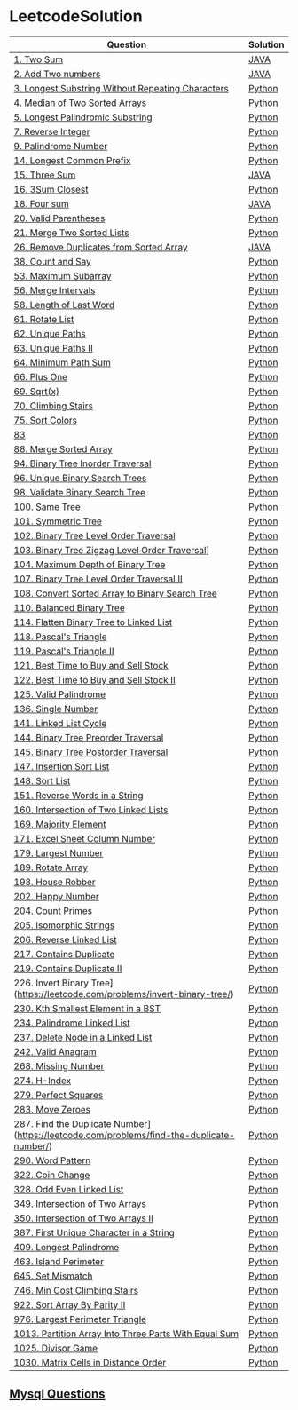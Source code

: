 # LeetcodeSolution
|Question|Solution|
| ------ | ------ |
|[1. Two Sum](https://leetcode.com/problems/two-sum/)|[JAVA](https://github.com/YoungXueya/LeetcodeSolution/blob/master/src/TwoSum.java)|
|[2. Add Two numbers](https://leetcode.com/problems/add-two-numbers/)|[JAVA](https://github.com/YoungXueya/LeetcodeSolution/blob/master/src/2.%20Add%20two%20numbers)|
|[3. Longest Substring Without Repeating Characters](https://leetcode.com/problems/longest-substring-without-repeating-characters/)|[Python](https://github.com/YoungXueya/LeetcodeSolution/blob/master/src/3.%20Longest%20Substring%20Without%20Repeating%20Characters)|
|[4. Median of Two Sorted Arrays](https://leetcode.com/problems/median-of-two-sorted-arrays/)|[Python](https://github.com/YoungXueya/LeetcodeSolution/blob/master/src/4.%20Median%20of%20Two%20Sorted%20Arrays.py)|
|[5. Longest Palindromic Substring](https://leetcode.com/problems/longest-palindromic-substring/)|[Python](https://github.com/YoungXueya/LeetcodeSolution/blob/master/src/5.%20Longest%20Palindromic%20Substring.py)|
|[7. Reverse Integer](https://leetcode.com/problems/reverse-integer/)|[Python](https://github.com/YoungXueya/LeetcodeSolution/blob/master/src/7.%20Reverse%20Integer)|
|[9. Palindrome Number](https://leetcode.com/problems/palindrome-number/)|[Python](https://github.com/YoungXueya/LeetcodeSolution/blob/master/src/9.%20Palindrome%20Number.py)|
|[14. Longest Common Prefix](https://leetcode.com/problems/longest-common-prefix/)|[Python](https://github.com/YoungXueya/LeetcodeSolution/blob/master/src/14.%20Longest%20Common%20Prefix.py)|
|[15. Three Sum](https://leetcode.com/problems/3sum/)|[JAVA](https://github.com/YoungXueya/LeetcodeSolution/blob/master/src/ThreeSum.java)|
|[16. 3Sum Closest](https://leetcode.com/problems/3sum-closest/)|[Python](https://github.com/YoungXueya/LeetcodeSolution/blob/master/src/16.%203Sum%20Closest.py)|
|[18. Four sum](https://leetcode.com/problems/4sum/)|[JAVA](https://github.com/YoungXueya/LeetcodeSolution/blob/master/src/TwoSum.java)|
|[20. Valid Parentheses](https://leetcode.com/problems/valid-parentheses/)|[Python](https://github.com/YoungXueya/LeetcodeSolution/blob/master/src/20.%20Valid%20Parentheses.py)|
|[21. Merge Two Sorted Lists](https://leetcode.com/problems/merge-two-sorted-lists/)|[Python](https://github.com/YoungXueya/LeetcodeSolution/blob/master/src/21.%20Merge%20Two%20Sorted%20Lists)|
|[26. Remove Duplicates from Sorted Array](https://leetcode.com/problems/remove-duplicates-from-sorted-array/)|[JAVA](https://github.com/YoungXueya/LeetcodeSolution/blob/master/src/RemoveDuplicatesfromSortedArray.java)|
|[38. Count and Say](https://leetcode.com/problems/count-and-say/)|[Python](https://github.com/YoungXueya/LeetcodeSolution/blob/master/src/38.%20Count%20and%20Say.py)|
|[53. Maximum Subarray](https://leetcode.com/problems/maximum-subarray/)|[Python](https://github.com/YoungXueya/LeetcodeSolution/blob/master/src/53.%20Maximum%20Subarray.py)|
|[56. Merge Intervals](https://leetcode.com/problems/merge-intervals/)|[Python](https://github.com/YoungXueya/LeetcodeSolution/blob/master/src/56.%20Merge%20Intervals)|
|[58. Length of Last Word](https://leetcode.com/problems/length-of-last-word/)|[Python](https://github.com/YoungXueya/LeetcodeSolution/blob/master/src/58.%20Length%20of%20Last%20Word.py)|
|[61. Rotate List](https://leetcode.com/problems/rotate-list/)|[Python](https://github.com/YoungXueya/LeetcodeSolution/blob/master/src/61.%20Rotate%20List.py)|
|[62. Unique Paths](https://leetcode.com/problems/unique-paths/)|[Python](https://github.com/YoungXueya/LeetcodeSolution/blob/master/src/62.%20Unique%20Paths.py)|
|[63. Unique Paths II](https://leetcode.com/problems/unique-paths-ii/)|[Python](https://github.com/YoungXueya/LeetcodeSolution/blob/master/src/63.%20Unique%20Paths%20II.py)|
|[64. Minimum Path Sum](https://leetcode.com/problems/minimum-path-sum/)|[Python](https://github.com/YoungXueya/LeetcodeSolution/blob/master/src/64.%20Minimum%20Path%20Sum.py)|
|[66. Plus One](https://leetcode.com/problems/plus-one/)|[Python](https://github.com/YoungXueya/LeetcodeSolution/blob/master/src/66.%20Plus%20One.py)|
|[69. Sqrt(x)](https://leetcode.com/problems/sqrtx/)|[Python](https://github.com/YoungXueya/LeetcodeSolution/blob/master/src/69.%20Sqrt(x).py)|
|[70. Climbing Stairs](https://leetcode.com/problems/climbing-stairs/)|[Python](https://github.com/YoungXueya/LeetcodeSolution/blob/master/src/70.%20Climbing%20Stairs.py)|
|[75. Sort Colors](https://leetcode.com/problems/sort-colors/)|[Python](https://github.com/YoungXueya/LeetcodeSolution/blob/master/src/75.%20Sort%20Colors)|
|[83](https://leetcode.com/problems/remove-duplicates-from-sorted-list/)|[Python](https://github.com/YoungXueya/LeetcodeSolution/blob/master/src/83.%20Remove%20Duplicates%20from%20Sorted%20List.py)|
|[88. Merge Sorted Array](https://leetcode.com/problems/merge-sorted-array/)|[Python](https://leetcode.com/problems/merge-sorted-array/)|
|[94. Binary Tree Inorder Traversal](https://leetcode.com/problems/binary-tree-inorder-traversal/)|[Python](https://github.com/YoungXueya/LeetcodeSolution/blob/master/src/94.%20Binary%20Tree%20Inorder%20Traversal.py)|
|[96. Unique Binary Search Trees](https://leetcode.com/problems/unique-binary-search-trees/)|[Python](https://github.com/YoungXueya/LeetcodeSolution/blob/master/src/96.%20Unique%20Binary%20Search%20Trees.py)|
|[98. Validate Binary Search Tree](https://leetcode.com/problems/validate-binary-search-tree/)|[Python](https://github.com/YoungXueya/LeetcodeSolution/blob/master/src/98.%20Validate%20Binary%20Search%20Tree.py)|
|[100. Same Tree](https://leetcode.com/problems/same-tree/)|[Python](https://github.com/YoungXueya/LeetcodeSolution/blob/master/src/100.%20Same%20Tree.py)|
|[101. Symmetric Tree](https://leetcode.com/problems/symmetric-tree/)|[Python](https://github.com/YoungXueya/LeetcodeSolution/blob/master/src/101.%20Symmetric%20Tree.py)|
|[102. Binary Tree Level Order Traversal](https://leetcode.com/problems/binary-tree-level-order-traversal/)|[Python](https://github.com/YoungXueya/LeetcodeSolution/blob/master/src/102.%20Binary%20Tree%20Level%20Order%20Traversal.py)|
|[103. Binary Tree Zigzag Level Order Traversal](https://leetcode.com/problems/binary-tree-zigzag-level-order-traversal/)]|[Python](https://github.com/YoungXueya/LeetcodeSolution/blob/master/src/103.%20Binary%20Tree%20Zigzag%20Level%20Order%20Traversal.py)|
|[104. Maximum Depth of Binary Tree](https://leetcode.com/problems/maximum-depth-of-binary-tree/)|[Python](https://github.com/YoungXueya/LeetcodeSolution/blob/master/src/104.%20Maximum%20Depth%20of%20Binary%20Tree.py)|
|[107. Binary Tree Level Order Traversal II](https://leetcode.com/problems/binary-tree-level-order-traversal-ii/)|[Python](https://github.com/YoungXueya/LeetcodeSolution/blob/master/src/107.%20Binary%20Tree%20Level%20Order%20Traversal%20II.py)|
|[108. Convert Sorted Array to Binary Search Tree](https://leetcode.com/problems/convert-sorted-array-to-binary-search-tree/)|[Python](https://github.com/YoungXueya/LeetcodeSolution/blob/master/src/108.%20Convert%20Sorted%20Array%20to%20Binary%20Search%20Tree.py)|
|[110. Balanced Binary Tree](https://leetcode.com/problems/balanced-binary-tree/)|[Python](https://github.com/YoungXueya/LeetcodeSolution/blob/master/src/110.%20Balanced%20Binary%20Tree.py)|
|[114. Flatten Binary Tree to Linked List](https://leetcode.com/problems/flatten-binary-tree-to-linked-list/)|[Python](https://github.com/YoungXueya/LeetcodeSolution/blob/master/src/114.%20Flatten%20Binary%20Tree%20to%20Linked%20List.py)|
|[118. Pascal's Triangle](https://leetcode.com/problems/pascals-triangle/)|[Python](https://github.com/YoungXueya/LeetcodeSolution/blob/master/src/118.%20Pascal's%20Triangle.py)|
|[119. Pascal's Triangle II](https://leetcode.com/problems/pascals-triangle-ii/)|[Python](https://github.com/YoungXueya/LeetcodeSolution/blob/master/src/119.%20Pascal's%20Triangle%20II.py)|
|[121. Best Time to Buy and Sell Stock](https://leetcode.com/problems/best-time-to-buy-and-sell-stock/)|[Python](https://github.com/YoungXueya/LeetcodeSolution/blob/master/src/121.%20Best%20Time%20to%20Buy%20and%20Sell%20Stock.py)|
|[122. Best Time to Buy and Sell Stock II](https://leetcode.com/problems/best-time-to-buy-and-sell-stock-ii/)|[Python](https://github.com/YoungXueya/LeetcodeSolution/blob/master/src/122.%20Best%20Time%20to%20Buy%20and%20Sell%20Stock%20II.py)|
|[125. Valid Palindrome](https://leetcode.com/problems/valid-palindrome/)|[Python](https://github.com/YoungXueya/LeetcodeSolution/blob/master/src/125.%20Valid%20Palindrome.py)|
|[136. Single Number](https://leetcode.com/problems/single-number/)|[Python](https://github.com/YoungXueya/LeetcodeSolution/blob/master/src/136.%20Single%20Number.py)|
|[141. Linked List Cycle](https://leetcode.com/problems/linked-list-cycle/)|[Python](https://github.com/YoungXueya/LeetcodeSolution/blob/master/src/141.%20Linked%20List%20Cycle.py)|
|[144. Binary Tree Preorder Traversal](https://leetcode.com/problems/binary-tree-preorder-traversal/)|[Python](https://github.com/YoungXueya/LeetcodeSolution/blob/master/src/144.%20Binary%20Tree%20Preorder%20Traversal.py)|
|[145. Binary Tree Postorder Traversal](https://leetcode.com/problems/binary-tree-postorder-traversal/)|[Python](https://github.com/YoungXueya/LeetcodeSolution/blob/master/src/145.%20Binary%20Tree%20Postorder%20Traversal.py)|
|[147. Insertion Sort List](https://leetcode.com/problems/insertion-sort-list/)|[Python](https://github.com/YoungXueya/LeetcodeSolution/blob/master/src/147.%20Insertion%20Sort%20List)|
|[148. Sort List](https://leetcode.com/problems/sort-list/)|[Python](https://github.com/YoungXueya/LeetcodeSolution/blob/master/src/148.%20Sort%20List)|
|[151. Reverse Words in a String](https://leetcode.com/problems/reverse-words-in-a-string/)|[Python](https://github.com/YoungXueya/LeetcodeSolution/blob/master/src/151.%20Reverse%20Words%20in%20a%20String.py)|
|[160. Intersection of Two Linked Lists](https://leetcode.com/problems/intersection-of-two-linked-lists/)|[Python](https://github.com/YoungXueya/LeetcodeSolution/blob/master/src/160.%20Intersection%20of%20Two%20Linked%20Lists.py)|
|[169. Majority Element](https://leetcode.com/problems/majority-element/)|[Python](https://github.com/YoungXueya/LeetcodeSolution/blob/master/src/169.%20Majority%20Element.py)|
|[171. Excel Sheet Column Number](https://leetcode.com/problems/excel-sheet-column-number/)|[Python](https://github.com/YoungXueya/LeetcodeSolution/blob/master/src/171.%20Excel%20Sheet%20Column%20Number.py)|
|[179. Largest Number](https://leetcode.com/problems/largest-number/)|[Python](https://github.com/YoungXueya/LeetcodeSolution/blob/master/src/179.%20Largest%20Number)|
|[189. Rotate Array](https://leetcode.com/problems/rotate-array/)|[Python](https://github.com/YoungXueya/LeetcodeSolution/blob/master/src/189.%20Rotate%20Array.py)|
|[198. House Robber](https://leetcode.com/problems/house-robber/)|[Python](https://github.com/YoungXueya/LeetcodeSolution/blob/master/src/198.%20House%20Robber.py)|
|[202. Happy Number](https://leetcode.com/problems/happy-number/)|[Python](https://github.com/YoungXueya/LeetcodeSolution/blob/master/src/202.%20Happy%20Number.py)|
|[204. Count Primes](https://leetcode.com/problems/count-primes/)|[Python](https://github.com/YoungXueya/LeetcodeSolution/blob/master/src/204.%20Count%20Primes.py)|
|[205. Isomorphic Strings](https://leetcode.com/problems/isomorphic-strings/)|[Python](https://github.com/YoungXueya/LeetcodeSolution/blob/master/src/205.%20Isomorphic%20Strings.py)|
|[206. Reverse Linked List](https://leetcode.com/problems/reverse-linked-list/)|[Python](https://github.com/YoungXueya/LeetcodeSolution/blob/master/src/206.%20Reverse%20Linked%20List.py)|
|[217. Contains Duplicate](https://leetcode.com/problems/contains-duplicate/)|[Python](https://github.com/YoungXueya/LeetcodeSolution/blob/master/src/217.%20Contains%20Duplicate)|
|[219. Contains Duplicate II](https://leetcode.com/problems/contains-duplicate-ii/submissions/)|[Python](https://github.com/YoungXueya/LeetcodeSolution/blob/master/src/219.%20Contains%20Duplicate%20II)|
|226. Invert Binary Tree](https://leetcode.com/problems/invert-binary-tree/)|[Python](https://github.com/YoungXueya/LeetcodeSolution/blob/master/src/226.%20Invert%20Binary%20Tree.py)|
|[230. Kth Smallest Element in a BST](https://leetcode.com/problems/kth-smallest-element-in-a-bst/)|[Python](https://github.com/YoungXueya/LeetcodeSolution/blob/master/src/230.%20Kth%20Smallest%20Element%20in%20a%20BST.py)|
|[234. Palindrome Linked List](https://leetcode.com/problems/palindrome-linked-list/)|[Python](https://github.com/YoungXueya/LeetcodeSolution/blob/master/src/234.%20Palindrome%20Linked%20List.py)|
|[237. Delete Node in a Linked List](https://leetcode.com/problems/delete-node-in-a-linked-list/)|[Python](https://github.com/YoungXueya/LeetcodeSolution/blob/master/src/237.%20Delete%20Node%20in%20a%20Linked%20List.py)|
|[242. Valid Anagram](https://leetcode.com/problems/valid-anagram/)|[Python](https://github.com/YoungXueya/LeetcodeSolution/blob/master/src/242.%20Valid%20Anagram)|
|[268. Missing Number](https://leetcode.com/problems/missing-number/)|[Python](https://github.com/YoungXueya/LeetcodeSolution/blob/master/src/268.%20Missing%20Number.py)|
|[274. H-Index](https://leetcode.com/problems/h-index/)|[Python](https://github.com/YoungXueya/LeetcodeSolution/blob/master/src/274.%20H-Index)|
|[279. Perfect Squares](https://leetcode.com/problems/perfect-squares/)|[Python](https://github.com/YoungXueya/LeetcodeSolution/blob/master/src/279.%20Perfect%20Squares.py)|
|[283. Move Zeroes](https://leetcode.com/problems/move-zeroes/)|[Python](https://github.com/YoungXueya/LeetcodeSolution/blob/master/src/283.%20Move%20Zeroes.py)|
|287. Find the Duplicate Number](https://leetcode.com/problems/find-the-duplicate-number/)|[Python](https://github.com/YoungXueya/LeetcodeSolution/blob/master/src/287.%20Find%20the%20Duplicate%20Number.py)|
|[290. Word Pattern](https://leetcode.com/problems/word-pattern/)|[Python](https://github.com/YoungXueya/LeetcodeSolution/blob/master/src/290.%20Word%20Pattern.py)|
|[322. Coin Change](https://leetcode.com/problems/coin-change/)|[Python](https://github.com/YoungXueya/LeetcodeSolution/blob/master/src/322.%20Coin%20Change.py)|
|[328. Odd Even Linked List](https://leetcode.com/problems/odd-even-linked-list/)|[Python](https://github.com/YoungXueya/LeetcodeSolution/blob/master/src/328.%20Odd%20Even%20Linked%20List.py)|
|[349. Intersection of Two Arrays](https://leetcode.com/problems/intersection-of-two-arrays/)|[Python](https://github.com/YoungXueya/LeetcodeSolution/blob/master/src/349.%20Intersection%20of%20Two%20Arrays.py)|
|[350. Intersection of Two Arrays II](https://leetcode.com/problems/intersection-of-two-arrays-ii/)|[Python](https://github.com/YoungXueya/LeetcodeSolution/blob/master/src/350.%20Intersection%20of%20Two%20Arrays%20II)|
|[387. First Unique Character in a String](https://leetcode.com/problems/first-unique-character-in-a-string/)|[Python](https://github.com/YoungXueya/LeetcodeSolution/blob/master/src/387.%20First%20Unique%20Character%20in%20a%20String.py)|
|[409. Longest Palindrome](https://leetcode.com/problems/longest-palindrome/)|[Python](https://github.com/YoungXueya/LeetcodeSolution/blob/master/src/409.%20Longest%20Palindrome.py)|
|[463. Island Perimeter](https://leetcode.com/problems/island-perimeter/)|[Python](https://github.com/YoungXueya/LeetcodeSolution/blob/master/src/5.%20Longest%20Palindromic%20Substring.py)|
|[645. Set Mismatch](https://leetcode.com/problems/set-mismatch/)|[Python](https://github.com/YoungXueya/LeetcodeSolution/blob/master/src/645.%20Set%20Mismatch.py)|
|[746. Min Cost Climbing Stairs](https://leetcode.com/problems/min-cost-climbing-stairs/)|[Python](https://github.com/YoungXueya/LeetcodeSolution/blob/master/src/746.%20Min%20Cost%20Climbing%20Stairs.py)|
|[922. Sort Array By Parity II](https://leetcode.com/problems/sort-array-by-parity-ii/)|[Python](https://github.com/YoungXueya/LeetcodeSolution/blob/master/src/922.%20Sort%20Array%20By%20Parity%20II.py)|
|[976. Largest Perimeter Triangle](https://leetcode.com/problems/largest-perimeter-triangle/)|[Python](https://github.com/YoungXueya/LeetcodeSolution/blob/master/src/976.%20Largest%20Perimeter%20Triangle)|
|[1013. Partition Array Into Three Parts With Equal Sum](https://leetcode.com/problems/partition-array-into-three-parts-with-equal-sum/)|[Python](https://github.com/YoungXueya/LeetcodeSolution/blob/master/src/1013.%20Partition%20Array%20Into%20Three%20Parts%20With%20Equal%20Sum.py)|
|[1025. Divisor Game](https://leetcode.com/problems/divisor-game/)|[Python](https://github.com/YoungXueya/LeetcodeSolution/tree/master/src)|
|[1030. Matrix Cells in Distance Order](https://leetcode.com/problems/matrix-cells-in-distance-order/)|[Python](https://github.com/YoungXueya/LeetcodeSolution/blob/master/src/1030.%20Matrix%20Cells%20in%20Distance%20Order)|

## [Mysql Questions](https://github.com/YoungXueya/LeetcodeSolution/blob/master/src/All%20SQL%20Problems.md)

